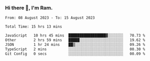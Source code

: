 ### Hi there 👋, I'm Ram.

<!--START_SECTION:waka-->

```txt
From: 08 August 2023 - To: 15 August 2023

Total Time: 15 hrs 13 mins

JavaScript   10 hrs 45 mins  █████████████████▓░░░░░░░   70.73 %
Other        2 hrs 59 mins   █████░░░░░░░░░░░░░░░░░░░░   19.62 %
JSON         1 hr 24 mins    ██▒░░░░░░░░░░░░░░░░░░░░░░   09.26 %
TypeScript   2 mins          ░░░░░░░░░░░░░░░░░░░░░░░░░   00.30 %
Git Config   0 secs          ░░░░░░░░░░░░░░░░░░░░░░░░░   00.09 %
```

<!--END_SECTION:waka-->
